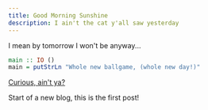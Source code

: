 ```yaml
---
title: Good Morning Sunshine
description: I ain't the cat y'all saw yesterday
---
```


I mean by tomorrow I won't be anyway...

```haskell
main :: IO ()
main = putStrLn "Whole new ballgame, (whole new day!)"
```

[Curious, ain't ya?](https://youtu.be/xKIhVG7_YKY)

Start of a new blog, this is the first post!
